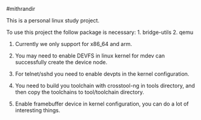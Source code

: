 #mithrandir

This is a personal linux study project.

To use this project the follow package is necessary:
	1. bridge-utils
	2. qemu

1. Currently we only support for x86_64 and arm.

2. You may need to enable DEVFS in linux kernel for mdev can successfully create the device node.

3. For telnet/sshd you need to enable devpts in the kernel configuration.

4. You need to build you toolchain with crosstool-ng in tools directory, and then copy the toolchains to tool/toolchain directory.

5. Enable framebuffer device in kernel configuration, you can do a lot of interesting things.

